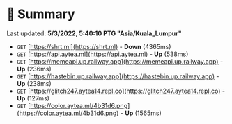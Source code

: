 # 📖 Summary
Last updated: **5/3/2022, 5:40:10 PTG "Asia/Kuala_Lumpur"**

- `GET` [https://shrt.ml](https://shrt.ml) - **Down** (4365ms)
- `GET` [https://api.aytea.ml](https://api.aytea.ml) - **Up** (538ms)
- `GET` [https://memeapi.up.railway.app](https://memeapi.up.railway.app) - **Up** (236ms)
- `GET` [https://hastebin.up.railway.app](https://hastebin.up.railway.app) - **Up** (238ms)
- `GET` [https://glitch247.aytea14.repl.co](https://glitch247.aytea14.repl.co) - **Up** (127ms)
- `GET` [https://color.aytea.ml/4b31d6.png](https://color.aytea.ml/4b31d6.png) - **Up** (1565ms)
